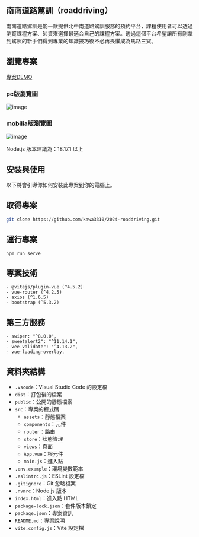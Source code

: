 ## 南南道路駕訓（roaddriving）

南南道路駕訓是能一款提供北中南道路駕訓服務的預約平台，課程使用者可以透過瀏覽課程方案、師資來選擇最適合自己的課程方案。透過這個平台希望讓所有剛拿到駕照的新手們得到專業的知識技巧後不必再畏懼成為馬路三寶。

## 瀏覽專案
[專案DEMO](https://kawa3310.github.io/2024-roaddriving/#/)

### pc版瀏覽圖
![image](https://github.com/kawa3310/2024-roaddriving/blob/main/public/pc%E7%89%88.jpg?raw=true)


### mobilia版瀏覽圖
![image]([https://github.com/kawa3310/2024-roaddriving/blob/main/public/mobilia%E7%89%88.jpg?raw=true](https://storage.googleapis.com/vue-course-api.appspot.com/reirei/1729304130714.png?GoogleAccessId=firebase-adminsdk-zzty7%40vue-course-api.iam.gserviceaccount.com&Expires=1742169600&Signature=Xm%2FjN6c%2BbDpkMdBi1XAOykHwPasSSS8%2Byi1K41TvgF1hfvk6gqw405xw%2BpY6QMMIx67vITFjTDjcQNjHiHrfltLTq6fQOflSu9zoKL7LXc8aqkEKpw%2FUTD4g90xdoY0G%2B3PHM71ULtJbMgVF95JXW3Ja%2F8c5JmN%2BG09k%2BLU87mpcr09ULHcFzktfWtfZ27ghHQ9aj8PNvpBYyf8Vj%2BZBBrD91Lg7sKHAWMMCedZjGdm99Y3yr2OdbwGCTX6jW8%2Fyy8ByBkJ9tmdsv2D0wWyfKpiGGgeH1lpGqBue234MvV20zEQJh5qd6n%2FR6icnw2GNj1OUg1J%2BAA0RDJvaP07JcA%3D%3D))



Node.js 版本建議為：18.17.1 以上

## 安裝與使用

以下將會引導你如何安裝此專案到你的電腦上。




## 取得專案

```bash
git clone https://github.com/kawa3310/2024-roaddriving.git
```



## 運行專案
```npm run serve```



## 專案技術

```- vue (^3.3.11)
- @vitejs/plugin-vue (^4.5.2)
- vue-router (^4.2.5)
- axios (^1.6.5)
- bootstrap (^5.3.2)
```


## 第三方服務
```
- swiper: "^8.0.0",
- sweetalert2": "^11.14.1",
- vee-validate": "^4.13.2",
- vue-loading-overlay,
```



## 資料夾結構
- `.vscode`：Visual Studio Code 的設定檔
- `dist`：打包後的檔案
- `public`：公開的靜態檔案
- `src`：專案的程式碼
  - `assets`：靜態檔案
  - `components`：元件
  - `router`：路由
  - `store`：狀態管理
  - `views`：頁面
  - `App.vue`：根元件
  - `main.js`：進入點
- `.env.example`：環境變數範本
- `.eslintrc.js`：ESLint 設定檔
- `.gitignore`：Git 忽略檔案
- `.nvmrc`：Node.js 版本
- `index.html`：進入點 HTML
- `package-lock.json`：套件版本鎖定
- `package.json`：專案資訊
- `README.md`：專案說明
- `vite.config.js`：Vite 設定檔
